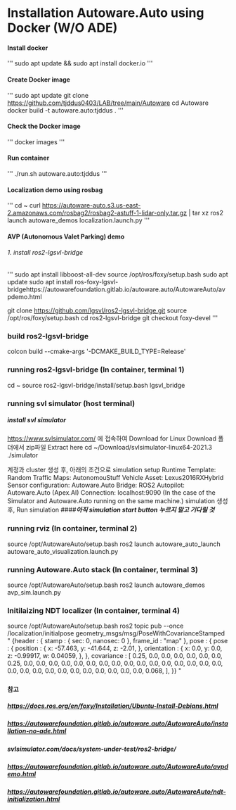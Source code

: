 # Installation Autoware.Auto using Docker (W/O ADE)

#### Install docker
''' sudo apt update && sudo apt install docker.io '''

#### Create Docker image
'''
sudo apt update
git clone https://github.com/tjddus0403/LAB/tree/main/Autoware
cd Autoware
docker build -t autoware.auto:tjddus .
'''

#### Check the Docker image
''' docker images '''

#### Run container
''' ./run.sh autoware.auto:tjddus '''

#### Localization demo using rosbag
'''
cd ~
curl https://autoware-auto.s3.us-east-2.amazonaws.com/rosbag2/rosbag2-astuff-1-lidar-only.tar.gz | tar xz
ros2 launch autoware_demos localization.launch.py
'''

#### AVP (Autonomous Valet Parking) demo
###### 1. install ros2-lgsvl-bridge
'''
sudo apt install libboost-all-dev
source /opt/ros/foxy/setup.bash
sudo apt update
sudo apt install ros-foxy-lgsvl-bridgehttps://autowarefoundation.gitlab.io/autoware.auto/AutowareAuto/avpdemo.html

git clone https://github.com/lgsvl/ros2-lgsvl-bridge.git
source /opt/ros/foxy/setup.bash
cd ros2-lgsvl-bridge
git checkout foxy-devel
'''
### build ros2-lgsvl-bridge
colcon build --cmake-args '-DCMAKE_BUILD_TYPE=Release'

### running ros2-lgsvl-bridge (In container, terminal 1)
cd ~
source ros2-lgsvl-bridge/install/setup.bash
lgsvl_bridge

### running svl simulator (host terminal)
##### install svl simulator
https://www.svlsimulator.com/ 에 접속하여 Download for Linux
Download 폴더에서 zip파일 Extract here
cd ~/Download/svlsimulator-linux64-2021.3
./simulator

계정과 cluster 생성 후, 아래의 조건으로 simulation setup
Runtime Template: Random Traffic
Maps: AutonomouStuff
Vehicle Asset: Lexus2016RXHybrid
Sensor configuration: Autoware.Auto
Bridge: ROS2
Autopilot: Autoware.Auto (Apex.AI)
Connection: localhost:9090 (In the case of the Simulator and Autoware.Auto running on the same machine.)
simulation 생성 후, Run simulation
####*****아직 simulation start button 누르지 말고 기다릴 것*****

### running rviz (In container, terminal 2)
source /opt/AutowareAuto/setup.bash
ros2 launch autoware_auto_launch autoware_auto_visualization.launch.py

### running Autoware.Auto stack (In container, terminal 3)
source /opt/AutowareAuto/setup.bash
ros2 launch autoware_demos avp_sim.launch.py

### Initilaizing NDT localizer (In container, terminal 4)
source /opt/AutowareAuto/setup.bash
ros2 topic pub --once /localization/initialpose geometry_msgs/msg/PoseWithCovarianceStamped "
{header : {
    stamp : {
        sec: 0,
        nanosec: 0
    },
    frame_id : "map"
},
pose : {
    pose : {
        position : {
            x: -57.463,
            y: -41.644,
            z: -2.01,
        },
        orientation : {
            x: 0.0,
            y: 0.0,
            z: -0.99917,
            w: 0.04059,
        },
    },
    covariance : [
        0.25, 0.0,  0.0, 0.0, 0.0, 0.0,
        0.0,  0.25, 0.0, 0.0, 0.0, 0.0,
        0.0,  0.0,  0.0, 0.0, 0.0, 0.0,
        0.0,  0.0,  0.0, 0.0, 0.0, 0.0,
        0.0,  0.0,  0.0, 0.0, 0.0, 0.0,
        0.0,  0.0,  0.0, 0.0, 0.0, 0.068,
    ],
}}
"
### 


#### 참고
##### https://docs.ros.org/en/foxy/Installation/Ubuntu-Install-Debians.html
##### https://autowarefoundation.gitlab.io/autoware.auto/AutowareAuto/installation-no-ade.html
##### svlsimulator.com/docs/system-under-test/ros2-bridge/
##### https://autowarefoundation.gitlab.io/autoware.auto/AutowareAuto/avpdemo.html
##### https://autowarefoundation.gitlab.io/autoware.auto/AutowareAuto/ndt-initialization.html

